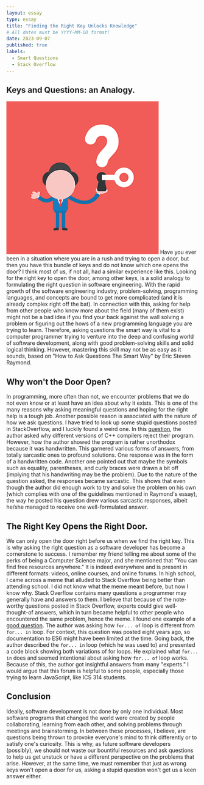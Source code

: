 ```yaml
---
layout: essay
type: essay
title: "Finding the Right Key Unlocks Knowledge"
# All dates must be YYYY-MM-DD format!
date: 2023-09-07
published: true
labels:
  - Smart Questions
  - Stack Overflow
---
```


## Keys and Questions: an Analogy.


<img width = "400px" class = "rounded float-start pe-4" src = "../img/keys-equal-questions.png">
Have you ever been in a situation where you are in a rush and trying to open a door, but then you have this bundle of keys and do not know which one opens the door? I think most of us, if not all, had a similar experience like this. Looking for the right key to open the door, among other keys, is a solid analogy to formulating the right question in software engineering. With the rapid growth of the software engineering industry, problem-solving, programming languages, and concepts are bound to get more complicated (and it is already complex right off the bat). In connection with this, asking for help from other people who know more about the field (many of them exist) might not be a bad idea if you find your back against the wall solving a problem or figuring out the hows of a new programming language you are trying to learn. Therefore, asking questions the smart way is vital to a computer programmer trying to venture into the deep and confusing world of software development, along with good problem-solving skills and solid logical thinking. However, mastering this skill may not be as easy as it sounds, based on "How to Ask Questions The Smart Way" by Eric Steven Raymond. 

## Why won't the Door Open?

In programming, more often than not, we encounter problems that we do not even know or at least have an idea about why it exists. This is one of the many reasons why asking meaningful questions and hoping for the right help is a tough job. Another possible reason is associated with the nature of how we ask questions. I have tried to look up some stupid questions posted in StackOverflow, and I luckily found a weird one. In this <a href = "https://stackoverflow.com/questions/5508110/why-is-this-program-erroneously-rejected-by-three-c-compilers"> question</a>, the author asked why different versions of C++ compilers reject their program. However, how the author showed the program is rather unorthodox because it was handwritten. This garnered various forms of answers, from totally sarcastic ones to profound solutions. One response was in the form of a handwritten code. Another one pointed out that maybe the symbols such as equality, parentheses, and curly braces were drawn a bit off (implying that his handwriting may be the problem). Due to the nature of the question asked, the responses became sarcastic. This shows that even though the author did enough work to try and solve the problem on his own (which complies with one of the guidelines mentioned in Raymond's essay),  the way he posted his question drew various sarcastic responses, albeit he/she managed to receive one well-formulated answer.

## The Right Key Opens the Right Door.

We can only open the door right before us when we find the right key. This is why asking the right question as a software developer has become a cornerstone to success. I remember my friend telling me about some of the perks of being a Computer Science major, and she mentioned that "You can find free resources anywhere." It is indeed everywhere and is present in different formats: videos, online courses, and online forums. In high school, I came across a meme that alluded to Stack Overflow being better than attending school. I did not know what the meme meant before, but now I know why. Stack Overflow contains many questions a programmer may generally have and answers to them. I believe that because of the note-worthy questions posted in Stack Overflow, experts could give well-thought-of answers, which in turn became helpful to other people who encountered the same problem, hence the meme. I found one example of a <a href = "https://stackoverflow.com/questions/29285897/difference-between-for-in-and-for-of-statements">good question</a>. The author was asking how `for... of` loop is different from `for... in` loop. For context, this question was posted eight years ago, so documentation to ES6 might have been limited at the time. Going back, the author described the `for... in` loop (which he was used to) and presented a code block showing both variations of for loops. He explained what `for... in` does and seemed intentional about asking how `for... of` loop works. Because of this, the author got insightful answers from many "experts." I would argue that this forum is helpful to some people, especially those trying to learn JavaScript, like ICS 314 students.


## Conclusion

Ideally, software development is not done by only one individual. Most software programs that changed the world were created by people collaborating, learning from each other, and solving problems through meetings and brainstorming. In between these processes, I believe, are questions being thrown to provoke everyone's mind to think differently or to satisfy one's curiosity. This is why, as future software developers (possibly), we should not waste our bountiful resources and ask questions to help us get unstuck or have a different perspective on the problems that arise. However, at the same time, we must remember that just as wrong keys won't open a door for us, asking a stupid question won't get us a keen answer either.
<!--<img width="200px" class="rounded float-start pe-4" src="../img/difficulty/degree_difficulty.jpg"> -->


